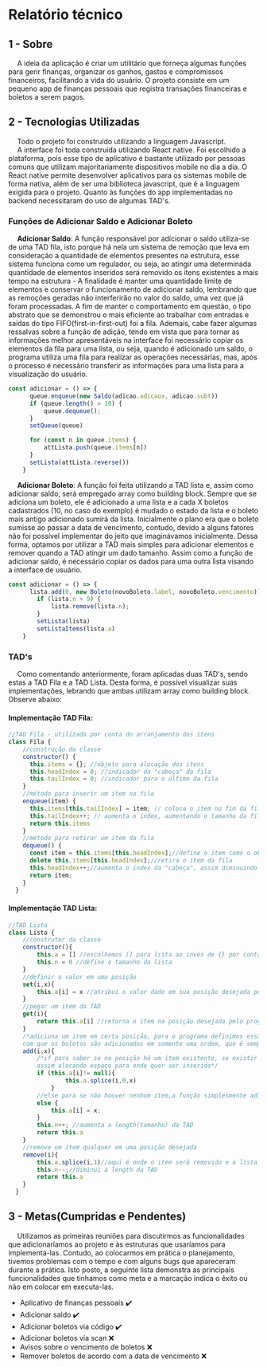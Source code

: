 # Relatório técnico

## 1 - Sobre

&emsp; A ideia da aplicação é criar um utilitário que forneça algumas funções para gerir finanças, organizar os ganhos, gastos e compromissos financeiros, facilitando a vida do usuário. O projeto consiste em um pequeno app de finanças pessoais que registra transações financeiras e boletos a serem pagos. 

## 2 - Tecnologias Utilizadas

&emsp; Todo o projeto foi construído utilizando a linguagem Javascript.                                                          
&emsp; A interface foi toda construída utilizando React native. Foi escolhido a plataforma, pois esse tipo de aplicativo é bastante utilizado por pessoas comuns que utilizam majoritariamente dispositivos mobile no dia a dia. O React native permite desenvolver aplicativos para os sistemas mobile de forma nativa, além de ser uma biblioteca javascript, que é a linguagem exigida para o projeto. Quanto às funções do app implementadas no backend necessitaram do uso de algumas TAD's.

### Funções de Adicionar Saldo e Adicionar Boleto

&emsp; **Adicionar Saldo**: A função responsável por adicionar o saldo utiliza-se de uma TAD fila, isto porque há  nela um sistema de remoção que leva em consideração a quantidade de elementos presentes na estrutura, esse sistema funciona como um regulador, ou seja, ao atingir uma determinada quantidade de elementos inseridos será removido os itens existentes a mais tempo na estrutura - A finalidade é manter uma quantidade limite de elementos e conservar o funcionamento de adicionar saldo, lembrando que as remoções geradas não interferirão no valor do saldo, uma vez que já foram processadas. A fim de manter o comportamento em questão, o tipo abstrato que se demonstrou o mais eficiente ao trabalhar com entradas e saídas do tipo FIFO(first-in-first-out) foi a fila. Ademais, cabe fazer algumas ressalvas sobre a função de adição, tendo em vista que para tornar as informações melhor apresentáveis na interface foi necessário copiar os elementos da fila para uma lista, ou seja, quando é adicionado um saldo, o programa utiliza uma fila para realizar as operações necessárias, mas, após o processo é necessário transferir as informações para uma lista para a visualização do usuário.
```javascript
const adicionar = () => {
      queue.enqueue(new Saldo(adicao.adicaox, adicao.subt))
      if (queue.length() > 10) {
          queue.dequeue();
      }
      setQueue(queue)

      for (const n in queue.items) {
          attLista.push(queue.items[n])
      }
      setLista(attLista.reverse())
    }
```
	
&emsp; **Adicionar Boleto**: A função foi feita utilizando a TAD lista e, assim como adicionar saldo, será empregado array como building block. Sempre que se adiciona um boleto, ele é adicionado a uma lista e a cada X boletos cadastrados (10, no caso do exemplo) é mudado o estado da lista e o boleto mais antigo adicionado sumirá da lista. Inicialmente o plano era que o boleto sumisse ao passar a data de vencimento, contudo, devido a alguns fatores não foi possível implementar do jeito que imaginávamos inicialmente. Dessa forma, optamos por utilizar a TAD mais simples para adicionar elementos e remover quando a TAD atingir um dado tamanho. Assim como a função de adicionar saldo, é necessário copiar os dados para uma outra lista visando a interface de usuário. 
```javascript
const adicionar = () => {
      lista.add(0, new Boleto(novoBoleto.label, novoBoleto.vencimento))
        if (lista.n > 9) {
            lista.remove(lista.n);
        }
        setLista(lista)
        setListaItems(lista.a)
    }
```
### TAD's
&emsp; Como comentando anteriormente, foram aplicadas duas TAD's, sendo estas a TAD Fila e a TAD Lista. Desta forma, é possível visualizar suas implementações, lebrando que ambas utilizam array como building block. Observe abaixo:

#### Implementação TAD Fila:
```javascript
//TAD Fila - utilizada por conta do arranjamento dos itens
class Fila {
    //construção da classe
    constructor() {
      this.items = {}; //objeto para alocação dos itens
      this.headIndex = 0; //indicador da "cabeça" da fila
      this.tailIndex = 0; //indicador para o último da fila
    }
    //método para inserir um item na fila
    enqueue(item) {
      this.items[this.tailIndex] = item; // coloca o item no fim da fila
      this.tailIndex++; // aumenta o index, aumentando o tamanho da fila
      return this.items
    }
    //método para retirar um item da fila
    dequeue() {
      const item = this.items[this.headIndex];//define o item como o objeto que será retirado
      delete this.items[this.headIndex];//retira o item da fila
      this.headIndex++;//aumenta o index da "cabeça", assim diminuindo o tamanho da fila
      return item;
    }
  }
```
#### Implementação TAD Lista:
```javascript
//TAD Lista
class Lista {
    //construtor da classe
    constructor(){
        this.a = [] //escolhemos [] para lista ao invés de {} por conta da maneira com que o React lê os dados
        this.n = 0 //define o tamanho da lista
    }
    //definir o valor em uma posição
    set(i,x){
        this.a[i] = x //atribui o valor dado em sua posição desejada pelo programador
    }
    //pegar um item da TAD
    get(i){
        return this.a[i] //retorna o item na posição desejada pelo programador
    }
    /*adiciona um item em certa posição, para o programa definimos essa posição sempre como 0, por conta do jeito
    com que os boletos são adicionados em somente uma ordem, que é sempre no topo*/
    add(i,x){
        /*if para saber se na posição há um item existente, se existir a lista rotaciona para direita, 
        assim alocando espaço para onde quer ser inserido*/
        if (this.a[i]!= null){
                this.a.splice(i,0,x)
            }
        //else para se não houver nenhum item,a função simplesmente adiciona o item no local desejado    
        else {
            this.a[i] = x;
        }
        this.n++; //aumenta a length(tamanho) da TAD
        return this.a
    }
    //remove um item qualquer em uma posição desejada
    remove(i){
        this.a.splice(i,1)//aqui é onde o item será removido e a lista será rotacionada para esquerda
        this.n--;//diminui a length da TAD
        return this.a
    }
  }
```

## 3 - Metas(Cumpridas e Pendentes)

&emsp; Utilizamos as primeiras reuniões para discutirmos as funcionalidades que adicionaríamos ao projeto e às estruturas que usaríamos para implementá-las. Contudo, ao colocarmos em prática o planejamento, tivemos problemas com o tempo e com alguns bugs que apareceram durante a prática. Isto posto, a seguinte lista demonstra as principais funcionalidades que tinhamos como meta e a marcação indica o êxito ou não em colocar em executa-las.

-  Aplicativo de finanças pessoais :heavy_check_mark:
-  Adicionar saldo :heavy_check_mark:
-  Adicionar boletos via código :heavy_check_mark:
-  Adicionar boletos via scan :x:
-  Avisos sobre o vencimento de boletos :x:
-  Remover boletos de acordo com a data de vencimento :x:

